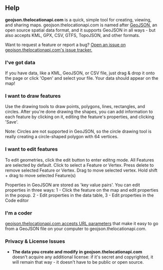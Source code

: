 ## Help

**geojson.thelocationapi.com** is a quick, simple tool for creating, viewing, and sharing maps. geojson.thelocationapi.com is named after [GeoJSON](http://geojson.org/), an open source spatial data format, and it supports GeoJSON in all ways - but also accepts KML, GPX, CSV, GTFS, TopoJSON, and other formats.

Want to request a feature or report a bug? [Open an issue on geojson.thelocationapi.com's issue tracker.](https://github.com/mapbox/geojson.thelocationapi.com/issues?state=open)

### I've got data

If you have data, like a KML, GeoJSON, or CSV file, just drag & drop it onto the page or click 'Open' and select your file. Your data should appear on the map!

### I want to draw features

Use the drawing tools to draw points, polygons, lines, rectangles, and circles. After you're done drawing the shapes, you can add information to each feature by clicking on it, editing the feature's properties, and clicking 'Save'.

Note: Circles are not supported in GeoJSON, so the circle drawing tool is really creating a circle-shaped polygon with 64 vertices.

### I want to edit features

To edit geometries, click the edit button to enter editng mode. All Features are selected by default. Click to select a Feature or Vertex. Press delete to remove selected Feature or Vertex. Drag to move selected vertex. Hold shift + drag to move selected Feature(s)

Properties in GeoJSON are stored as 'key value pairs'. You can edit properties in three ways: 1 - Click the feature on the map and edit properties in the popup. 2 - Edit properties in the data table, 3 - Edit properties in the Code editor


### I'm a coder

[geojson.thelocationapi.com accepts URL parameters](#geojson-io-api) that make it easy to go from a GeoJSON file on your computer to geojson.thelocationapi.com.

### Privacy & License Issues

*   **The data you create and modify in geojson.thelocationapi.com** doesn't acquire any additional license: if it's secret and copyrighted, it will remain that way - it doesn't have to be public or open source.